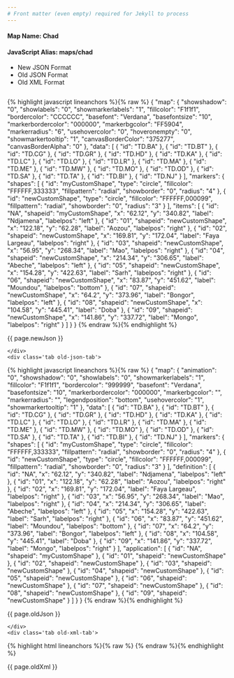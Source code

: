 ```yaml
---
# Front matter (even empty) required for Jekyll to process
---
```


#### Map Name: Chad

#### JavaScript Alias: maps/chad


<ul class='code-tabs'>
    <li class='active'>
        <a data-toggle='new-json'>New JSON Format</a>
    </li>
    <li>
        <a data-toggle='old-json'>Old JSON Format</a>
    </li>
    <li>
        <a data-toggle='old-xml'>Old XML Format</a>
    </li>
</ul>
<div class='tab-content'>
    <pre class='plain-code'></pre>
    <div class='tab new-json-tab active'>
{% highlight javascript lineanchors %}{% raw %}
{
    "map": {
        "showshadow": "0",
        "showlabels": "0",
        "showmarkerlabels": "1",
        "fillcolor": "F1f1f1",
        "bordercolor": "CCCCCC",
        "basefont": "Verdana",
        "basefontsize": "10",
        "markerbordercolor": "000000",
        "markerbgcolor": "FF5904",
        "markerradius": "6",
        "usehovercolor": "0",
        "hoveronempty": "0",
        "showmarkertooltip": "1",
        "canvasBorderColor": "375277",
        "canvasBorderAlpha": "0"
    },
    "data": [
        {
            "id": "TD.BA"
        },
        {
            "id": "TD.BT"
        },
        {
            "id": "TD.CG"
        },
        {
            "id": "TD.GR"
        },
        {
            "id": "TD.HD"
        },
        {
            "id": "TD.KA"
        },
        {
            "id": "TD.LC"
        },
        {
            "id": "TD.LO"
        },
        {
            "id": "TD.LR"
        },
        {
            "id": "TD.MA"
        },
        {
            "id": "TD.ME"
        },
        {
            "id": "TD.MW"
        },
        {
            "id": "TD.MO"
        },
        {
            "id": "TD.OD"
        },
        {
            "id": "TD.SA"
        },
        {
            "id": "TD.TA"
        },
        {
            "id": "TD.BI"
        },
        {
            "id": "TD.NJ"
        }
    ],
    "markers": {
        "shapes": [
            {
                "id": "myCustomShape",
                "type": "circle",
                "fillcolor": "FFFFFF,333333",
                "fillpattern": "radial",
                "showborder": "0",
                "radius": "4"
            },
            {
                "id": "newCustomShape",
                "type": "circle",
                "fillcolor": "FFFFFF,000099",
                "fillpattern": "radial",
                "showborder": "0",
                "radius": "3"
            }
        ],
        "items": [
            {
                "id": "NA",
                "shapeid": "myCustomShape",
                "x": "62.12",
                "y": "340.82",
                "label": "Ndjamena",
                "labelpos": "left"
            },
            {
                "id": "01",
                "shapeid": "newCustomShape",
                "x": "122.18",
                "y": "62.28",
                "label": "Aozou",
                "labelpos": "right"
            },
            {
                "id": "02",
                "shapeid": "newCustomShape",
                "x": "169.81",
                "y": "172.04",
                "label": "Faya Largeau",
                "labelpos": "right"
            },
            {
                "id": "03",
                "shapeid": "newCustomShape",
                "x": "56.95",
                "y": "268.34",
                "label": "Mao",
                "labelpos": "right"
            },
            {
                "id": "04",
                "shapeid": "newCustomShape",
                "x": "214.34",
                "y": "306.65",
                "label": "Abeche",
                "labelpos": "left"
            },
            {
                "id": "05",
                "shapeid": "newCustomShape",
                "x": "154.28",
                "y": "422.63",
                "label": "Sarh",
                "labelpos": "right"
            },
            {
                "id": "06",
                "shapeid": "newCustomShape",
                "x": "83.87",
                "y": "451.62",
                "label": "Moundou",
                "labelpos": "bottom"
            },
            {
                "id": "07",
                "shapeid": "newCustomShape",
                "x": "64.2",
                "y": "373.96",
                "label": "Bongor",
                "labelpos": "left"
            },
            {
                "id": "08",
                "shapeid": "newCustomShape",
                "x": "104.58",
                "y": "445.41",
                "label": "Doba"
            },
            {
                "id": "09",
                "shapeid": "newCustomShape",
                "x": "141.86",
                "y": "337.72",
                "label": "Mongo",
                "labelpos": "right"
            }
        ]
    }
}
{% endraw %}{% endhighlight %}


<p class='text-success'>{{ page.newJson }}</p>

    </div>
    <div class='tab old-json-tab'>
{% highlight javascript lineanchors %}{% raw %}
{
    "map": {
        "animation": "0",
        "showshadow": "0",
        "showlabels": "0",
        "showmarkerlabels": "1",
        "fillcolor": "F1f1f1",
        "bordercolor": "999999",
        "basefont": "Verdana",
        "basefontsize": "10",
        "markerbordercolor": "000000",
        "markerbgcolor": "",
        "markerradius": "",
        "legendposition": "bottom",
        "usehovercolor": "1",
        "showmarkertooltip": "1"
    },
    "data": [
        {
            "id": "TD.BA"
        },
        {
            "id": "TD.BT"
        },
        {
            "id": "TD.CG"
        },
        {
            "id": "TD.GR"
        },
        {
            "id": "TD.HD"
        },
        {
            "id": "TD.KA"
        },
        {
            "id": "TD.LC"
        },
        {
            "id": "TD.LO"
        },
        {
            "id": "TD.LR"
        },
        {
            "id": "TD.MA"
        },
        {
            "id": "TD.ME"
        },
        {
            "id": "TD.MW"
        },
        {
            "id": "TD.MO"
        },
        {
            "id": "TD.OD"
        },
        {
            "id": "TD.SA"
        },
        {
            "id": "TD.TA"
        },
        {
            "id": "TD.BI"
        },
        {
            "id": "TD.NJ"
        }
    ],
    "markers": {
        "shapes": [
            {
                "id": "myCustomShape",
                "type": "circle",
                "fillcolor": "FFFFFF,333333",
                "fillpattern": "radial",
                "showborder": "0",
                "radius": "4"
            },
            {
                "id": "newCustomShape",
                "type": "circle",
                "fillcolor": "FFFFFF,000099",
                "fillpattern": "radial",
                "showborder": "0",
                "radius": "3"
            }
        ],
        "definition": [
            {
                "id": "NA",
                "x": "62.12",
                "y": "340.82",
                "label": "Ndjamena",
                "labelpos": "left"
            },
            {
                "id": "01",
                "x": "122.18",
                "y": "62.28",
                "label": "Aozou",
                "labelpos": "right"
            },
            {
                "id": "02",
                "x": "169.81",
                "y": "172.04",
                "label": "Faya Largeau",
                "labelpos": "right"
            },
            {
                "id": "03",
                "x": "56.95",
                "y": "268.34",
                "label": "Mao",
                "labelpos": "right"
            },
            {
                "id": "04",
                "x": "214.34",
                "y": "306.65",
                "label": "Abeche",
                "labelpos": "left"
            },
            {
                "id": "05",
                "x": "154.28",
                "y": "422.63",
                "label": "Sarh",
                "labelpos": "right"
            },
            {
                "id": "06",
                "x": "83.87",
                "y": "451.62",
                "label": "Moundou",
                "labelpos": "bottom"
            },
            {
                "id": "07",
                "x": "64.2",
                "y": "373.96",
                "label": "Bongor",
                "labelpos": "left"
            },
            {
                "id": "08",
                "x": "104.58",
                "y": "445.41",
                "label": "Doba"
            },
            {
                "id": "09",
                "x": "141.86",
                "y": "337.72",
                "label": "Mongo",
                "labelpos": "right"
            }
        ],
        "application": [
            {
                "id": "NA",
                "shapeid": "myCustomShape"
            },
            {
                "id": "01",
                "shapeid": "newCustomShape"
            },
            {
                "id": "02",
                "shapeid": "newCustomShape"
            },
            {
                "id": "03",
                "shapeid": "newCustomShape"
            },
            {
                "id": "04",
                "shapeid": "newCustomShape"
            },
            {
                "id": "05",
                "shapeid": "newCustomShape"
            },
            {
                "id": "06",
                "shapeid": "newCustomShape"
            },
            {
                "id": "07",
                "shapeid": "newCustomShape"
            },
            {
                "id": "08",
                "shapeid": "newCustomShape"
            },
            {
                "id": "09",
                "shapeid": "newCustomShape"
            }
        ]
    }
}
{% endraw %}{% endhighlight %}


<p class='text-success'>{{ page.oldJson }}</p>

    </div>
    <div class='tab old-xml-tab'>
{% highlight html lineanchors %}{% raw %}
<map animation='0' showShadow='0' showLabels='0' showMarkerLabels='1' fillColor='F1f1f1' borderColor='999999' baseFont='Verdana' baseFontSize='10' markerBorderColor='000000' markerBgColor='' markerRadius='' legendPosition='bottom' useHoverColor='1' showMarkerToolTip='1'  >
	<data>
		<entity id='TD.BA'  />
		<entity id='TD.BT'  />
		<entity id='TD.CG'  />
		<entity id='TD.GR'  />
		<entity id='TD.HD'  />
		<entity id='TD.KA'  />
		<entity id='TD.LC'  />
		<entity id='TD.LO'  />
		<entity id='TD.LR'  />
		<entity id='TD.MA'  />
		<entity id='TD.ME'  />
		<entity id='TD.MW'  />
		<entity id='TD.MO'  />
		<entity id='TD.OD'  />
		<entity id='TD.SA'  />
		<entity id='TD.TA'  />
		<entity id='TD.BI'  />
		<entity id='TD.NJ'  />
	</data>
	<markers>
	<shapes>
	     <shape id='myCustomShape' type='circle' fillcolor='FFFFFF,333333' fillPattern='radial' showBorder='0' radius='4'/>
		 <shape id='newCustomShape' type='circle' fillcolor='FFFFFF,000099' fillPattern='radial' showBorder='0' radius='3'/>
		 </shapes>
		<definition>
			<marker id='NA' x='62.12' y='340.82' label='Ndjamena' labelPos='left'  />
			<marker id='01' x='122.18' y='62.28' label='Aozou' labelPos='right'  />
			<marker id='02' x='169.81' y='172.04' label='Faya Largeau' labelPos='right'  />
			<marker id='03' x='56.95' y='268.34' label='Mao' labelPos='right'  />
			<marker id='04' x='214.34' y='306.65' label='Abeche' labelPos='left'  />
			<marker id='05' x='154.28' y='422.63' label='Sarh' labelPos='right'  />
			<marker id='06' x='83.87' y='451.62' label='Moundou' labelPos='bottom'  />
			<marker id='07' x='64.2' y='373.96' label='Bongor' labelPos='left'  />
			<marker id='08' x='104.58' y='445.41' label='Doba'  />
			<marker id='09' x='141.86' y='337.72' label='Mongo' labelPos='right'  />
		</definition>
		<application>
			<marker id='NA' shapeId='myCustomShape'  />
			<marker id='01' shapeId='newCustomShape'  />
			<marker id='02' shapeId='newCustomShape'  />
			<marker id='03' shapeId='newCustomShape'  />
			<marker id='04' shapeId='newCustomShape'  />
			<marker id='05' shapeId='newCustomShape'  />
			<marker id='06' shapeId='newCustomShape'  />
			<marker id='07' shapeId='newCustomShape'  />
			<marker id='08' shapeId='newCustomShape'  />
			<marker id='09' shapeId='newCustomShape'  />
		</application>
	</markers>
</map>
{% endraw %}{% endhighlight %}

<p class='text-success'>{{ page.oldXml }}</p>

</div>
</div>
